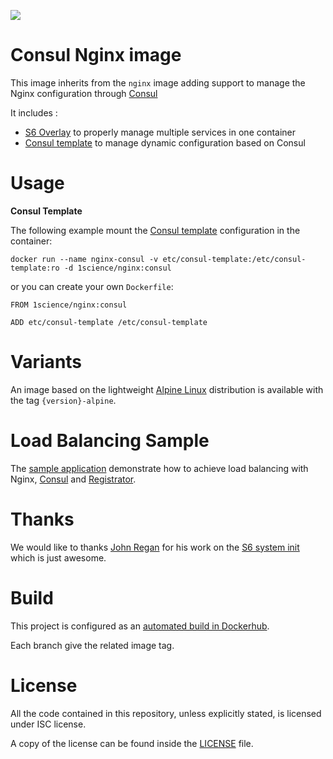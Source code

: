 [![](https://badge.imagelayers.io/1science/nginx:consul.svg)](https://imagelayers.io/?images=1science/nginx 'Get your own badge on imagelayers.io')

# Consul Nginx image

This image inherits from the ```nginx``` image adding support to manage the Nginx configuration through [Consul](https://consul.io/)

It includes : 
  - [S6 Overlay](https://github.com/just-containers/s6-overlay) to properly manage multiple services in one container
  - [Consul template](https://github.com/hashicorp/consul-template) to manage dynamic configuration based on Consul

# Usage

**Consul Template**

The following example mount the [Consul template](https://github.com/hashicorp/consul-template) configuration in the container: 

```
docker run --name nginx-consul -v etc/consul-template:/etc/consul-template:ro -d 1science/nginx:consul

```

or you can create your own ```Dockerfile```:

```
FROM 1science/nginx:consul

ADD etc/consul-template /etc/consul-template
```

# Variants

An image based on the lightweight [Alpine Linux](https://alpinelinux.org/) distribution is available with the tag ```{version}-alpine```.

# Load Balancing Sample

The [sample application](sample) demonstrate how to achieve load balancing with Nginx, [Consul](https://www.consul.io/) and [Registrator](http://progrium.com/blog/2014/09/10/automatic-docker-service-announcement-with-registrator/).

# Thanks

We would like to thanks [John Regan](https://github.com/jprjr) for his work on the [S6 system init](http://blog.tutum.co/2015/05/20/s6-made-easy-with-the-s6-overlay/) which is just awesome.

# Build

This project is configured as an [automated build in Dockerhub](https://hub.docker.com/r/1science/nginx/). 

Each branch give the related image tag.  

# License

All the code contained in this repository, unless explicitly stated, is licensed under ISC license.

A copy of the license can be found inside the [LICENSE](LICENSE) file.